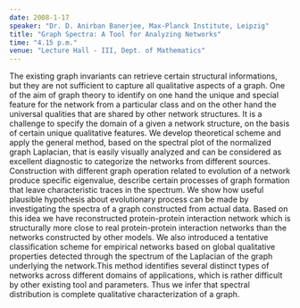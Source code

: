 ```yaml
---
date: 2008-1-17
speaker: "Dr. D. Anirban Banerjee, Max-Planck Institute, Leipzig"
title: "Graph Spectra: A Tool for Analyzing Networks"
time: "4.15 p.m." 
venue: "Lecture Hall - III, Dept. of Mathematics"
---
```

The existing graph invariants can retrieve certain structural informations, but they are not sufficient to capture all qualitative aspects of a graph. One of the aim of graph theory to identify on one hand the unique and special feature for the network from a particular class and on the other hand the universal qualities that are shared by other network structures. It is a challenge to specify the domain of a given a network structure, on the basis of certain unique qualitative features. We develop theoretical scheme and apply the general method, based on the spectral plot of the normalized graph Laplacian, that is easily visually analyzed and can be considered as excellent diagnostic to categorize the networks from different sources. Construction with different graph operation related to evolution of a network produce specific eigenvalue, describe certain processes of graph formation that leave characteristic traces in the spectrum. We show how useful plausible hypothesis about evolutionary process can be made by investigating the spectra of a graph constructed from actual data. Based on this idea we have reconstructed protein-protein interaction network which is structurally more close to real protein-protein interaction networks than the networks constructed by other models. We also introduced a tentative classification scheme for empirical networks based on global qualitative properties detected through the spectrum of the Laplacian of the graph underlying the network.This method identifies several distinct types of networks across different domains of applications, which is rather difficult by other existing tool and parameters. Thus we infer that spectral distribution is complete qualitative characterization of a graph.
